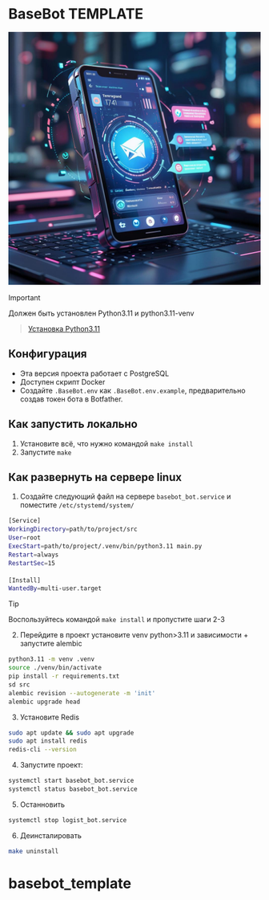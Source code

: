 # BaseBot TEMPLATE

![Basebot](./img/baner.jpg)

> [!IMPORTANT]
> Должен быть установлен Python3.11 и python3.11-venv

> [Установка Python3.11](https://zomro.com/rus/blog/faq/473-installing-python-311-on-ubuntu-2204)

## Конфигурация
- Эта версия проекта работает с PostgreSQL
- Доступен скрипт Docker
- Создайте `.BaseBot.env` как `.BaseBot.env.example`, предварительно создав токен бота в Botfather.

## Как запустить локально
1. Установите всё, что нужно командой `make install`
2. Запустите `make`
## Как развернуть на сервере linux

1. Создайте следующий файл на сервере `basebot_bot.service` и поместите `/etc/stystemd/system/`

```bash
[Service]
WorkingDirectory=path/to/project/src
User=root
ExecStart=path/to/project/.venv/bin/python3.11 main.py
Restart=always
RestartSec=15

[Install]
WantedBy=multi-user.target

```

> [!TIP] 
> Воспользуйтесь командой `make install` и пропустите шаги 2-3

2. Перейдите в проект установите venv python>3.11 и зависимости + запустите alembic

```bash
python3.11 -m venv .venv
source ./venv/bin/activate
pip install -r requirements.txt
sd src
alembic revision --autogenerate -m 'init'
alembic upgrade head
```

3. Установите Redis

```bash
sudo apt update && sudo apt upgrade
sudo apt install redis
redis-cli --version
```

4. Запустите проект:

```bash
systemctl start basebot_bot.service
systemctl status basebot_bot.service
```

5. Останновить

```bash
systemctl stop logist_bot.service
```

6. Деинсталировать

```bash
make uninstall
```

# basebot_template
